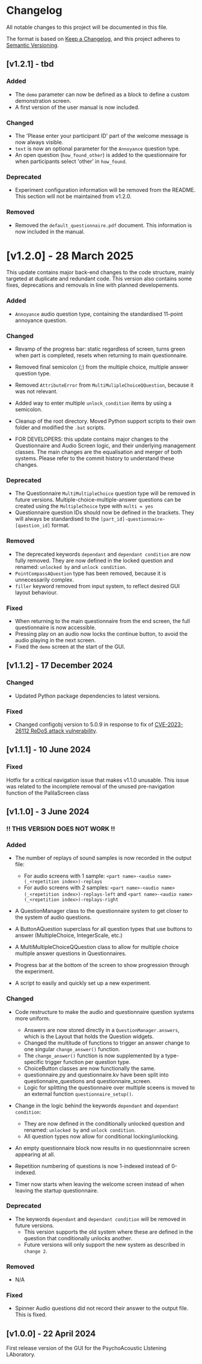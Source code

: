 # Changelog

All notable changes to this project will be documented in this file.

The format is based on [Keep a Changelog](https://keepachangelog.com/en/1.1.0/),
and this project adheres to [Semantic Versioning](https://semver.org/spec/v2.0.0.html).

[//]: # (## [Unreleased])

[//]: # (### Added)

[//]: # (### Changed)

[//]: # (### Deprecated)

[//]: # (### Removed)

[//]: # (### Fixed)

## [v1.2.1] - tbd

### Added
- The ```demo``` parameter can now be defined as a block to define a custom demonstration screen.
- A first version of the user manual is now included.

### Changed
- The 'Please enter your participant ID' part of the welcome message is now always visible.
- ```text``` is now an optional parameter for the ```Annoyance``` question type.
- An open question (```how_found_other```) is added to the questionnaire for when participants select 'other' in ```how_found```.

### Deprecated
- Experiment configuration information will be removed from the README. This section will not be maintained from v1.2.0.

### Removed
- Removed the ```default_questionnaire.pdf``` document. This information is now included in the manual.


# [v1.2.0] - 28 March 2025

This update contains major back-end changes to the code structure, mainly targeted at duplicate and redundant code. This version also contains some fixes, deprecations and removals in line with planned developements.

### Added
- ```Annoyance``` audio question type, containing the standardised 11-point annoyance question.

### Changed
- Revamp of the progress bar: static regardless of screen, turns green when part is completed, resets when returning to main questionnaire.
- Removed final semicolon \(;\) from the multiple choice, multiple answer question type.
- Removed ```AttributeError``` from ```MultiMulipleChoiceQQuestion```, because it was not relevant.
- Added way to enter multiple ```unlock_condition``` items by using a semicolon.
- Cleanup of the root directory. Moved Python support scripts to their own folder and modified the ```.bat``` scripts.


- FOR DEVELOPERS: this update contains major changes to the Questionnaire and Audio Screen logic, and their underlying management classes. The main changes are the equalisation and merger of both systems. Please refer to the commit history to understand these changes.

### Deprecated
- The Questionnaire ```MultiMultipleChoice``` question type will be removed in future versions. Multiple-choice-multiple-answer questions can be created using the ```MultipleChoice``` type with ```multi = yes```
- Questionnaire question IDs should now be defined in the brackets. They will always be standardised to the ```[part_id]-questionnaire-[question_id]``` format. 

### Removed
- The deprecated keywords ```dependant``` and ```dependant condition``` are now fully removed. They are now defined in the locked question and renamed: ```unlocked by``` and ```unlock condition```.
- ```PointCompassAQuestion``` type has been removed, because it is unnecessarily complex.
- ```filler``` keyword removed from input system, to reflect desired GUI layout behaviour.

### Fixed
- When returning to the main questionnaire from the end screen, the full questionnaire is now accessible.
- Pressing play on an audio now locks the continue button, to avoid the audio playing in the next screen.
- Fixed the ```demo``` screen at the start of the GUI.


## [v1.1.2] - 17 December 2024

### Changed
- Updated Python package dependencies to latest versions.

### Fixed
- Changed configobj version to 5.0.9 in response to fix of [CVE-2023-26112 ReDoS attack vulnerability](https://nvd.nist.gov/vuln/detail/CVE-2023-26112).


## [v1.1.1] - 10 June 2024

### Fixed
Hotfix for a critical navigation issue that makes v1.1.0 unusable.
This issue was related to the incomplete removal of the unused pre-navigation function of the PalilaScreen class


## [v1.1.0] - 3 June 2024 
### !! THIS VERSION DOES NOT WORK !!

### Added
- The number of replays of sound samples is now recorded in the output file:
  - For audio screens with 1 sample: ```<part name>-<audio name>(_<repetition index>)-replays```
  - For audio screens with 2 samples: ```<part name>-<audio name>(_<repetition index>)-replays-left``` and 
```<part name>-<audio name>(_<repetition index>)-replays-right```


- A QuestionManager class to the questionnaire system to get closer to the system of audio questions.
- A ButtonAQuestion superclass for all question types that use buttons to answer (MultipleChoice, IntegerScale, etc.)
- A MultiMultipleChoiceQQuestion class to allow for multiple choice multiple answer questions in Questionnaires.
- Progress bar at the bottom of the screen to show progression through the experiment.
- A script to easily and quickly set up a new experiment.
  

### Changed
- Code restructure to make the audio and questionnaire question systems more uniform. 
  - Answers are now stored directly in a ```QuestionManager.answers```, which is the Layout that holds the Question widgets.
  - Changed the multitude of functions to trigger an answer change to one singular ```change_answer()``` function.
  - The ```change_answer()``` function is now supplemented by a type-specific trigger function per question type.
  - ChoiceButton classes are now functionally the same.
  - questionnaire.py and questionnaire.kv have been split into questionnaire_questions and questionnaire_screen.
  - Logic for splitting the questionnaire over multiple sceens is moved to an external function ```questionnaire_setup()```.


- Change in the logic behind the keywords ```dependant``` and ```dependant condition```:
  - They are now defined in the conditionally unlocked question and renamed: ```unlocked by``` and ```unlock condition```.
  - All question types now allow for conditional locking/unlocking.


- An empty questionnaire block now results in no questionnnaire screen appearing at all.
- Repetition numbering of questions is now 1-indexed instead of 0-indexed.
- Timer now starts when leaving the welcome screen instead of when leaving the startup questionnaire.

### Deprecated
- The keywords ```dependant``` and ```dependant condition``` will be removed in future versions.
  - This version supports the old system where these are defined in the question that conditionally unlocks another.
  - Future versions will only support the new system as described in ```change 2```.

### Removed
- N/A

### Fixed
- Spinner Audio questions did not record their answer to the output file. This is fixed.



## [v1.0.0] - 22 April 2024

First release version of the GUI for the PsychoAcoustic LIstening LAboratory.
